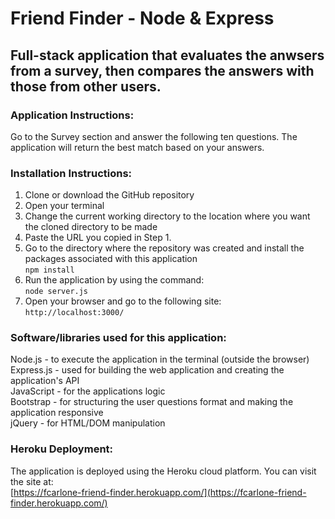 # Friend Finder - Node & Express

## Full-stack application that evaluates the anwsers from a survey, then compares the answers with those from other users.  


### Application Instructions:  
Go to the Survey section and answer the following ten questions.  The application will return the best match based on your answers.  

### Installation Instructions:  
1. Clone or download the GitHub repository
2. Open your terminal  
3. Change the current working directory to the location where you want the cloned directory to be made  
4. Paste the URL you copied in Step 1.
5. Go to the directory where the repository was created and install the packages associated with this application  
`npm install`  
6. Run the application by using the command:   
`node server.js` 
7. Open your browser and go to the following site:  
`http://localhost:3000/`


### Software/libraries used for this application:
Node.js - to execute the application in the terminal (outside the browser)  
Express.js - used for building the web application and creating the application's API  
JavaScript - for the applications logic  
Bootstrap - for structuring the user questions format and making the application responsive  
jQuery - for HTML/DOM manipulation


### Heroku Deployment:  
The application is deployed using the Heroku cloud platform.  You can visit the site at:  
[https://fcarlone-friend-finder.herokuapp.com/](https://fcarlone-friend-finder.herokuapp.com/)
